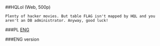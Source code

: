 ﻿##HQLol (Web, 500p)

	Plenty of hacker movies. But table FLAG isn't mapped by HQL and you aren't an DB administrator. Anyway, good luck!

###PL
[ENG](#eng-version)

###ENG version
